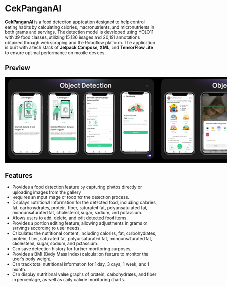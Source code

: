# CekPanganAI
 **CekPanganAI** is a food detection application designed to help control eating habits by calculating calories, macronutrients, and micronutrients in both grams and servings. The detection model is developed using YOLO11 with 39 food classes, utilizing 15,136 images and 20,191 annotations obtained through web scraping and the Roboflow platform. The application is built with a tech stack of **Jetpack Compose**, **XML**, and **TensorFlow Lite** to ensure optimal performance on mobile devices.

## Preview <a name="Preview"></a>
<div style="display:flex;">
     <img alt="Preview" title="Preview" width="" src="Images/1.jpg" />
     <img alt="Preview" title="Preview" width="" src="Images/2.jpg" />
     <img alt="Preview" title="Preview" width="" src="Images/3.jpg" />
     <img alt="Preview" title="Preview" width="" src="Images/4.jpg" />
</div>

## Features <a name="Feature"></a>
- Provides a food detection feature by capturing photos directly or uploading images from the gallery.
- Requires an input image of food for the detection process.
- Displays nutritional information for the detected food, including calories, fat, carbohydrates, protein, fiber, saturated fat, polyunsaturated fat, monounsaturated fat, cholesterol, sugar, sodium, and potassium.
- Allows users to add, delete, and edit detected food items.
- Provides a portion editing feature, allowing adjustments in grams or servings according to user needs.
- Calculates the nutritional content, including calories, fat, carbohydrates, protein, fiber, saturated fat, polyunsaturated fat, monounsaturated fat, cholesterol, sugar, sodium, and potassium.
- Can save detection history for further monitoring purposes.
- Provides a BMI (Body Mass Index) calculation feature to monitor the user’s body weight.
- Can track total nutritional information for 1 day, 3 days, 1 week, and 1 month.
- Can display nutritional value graphs of protein, carbohydrates, and fiber in percentage, as well as daily calorie monitoring charts.
